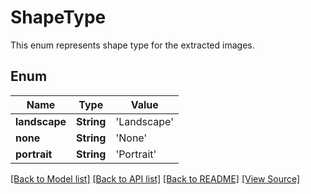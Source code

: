 # ShapeType
This enum represents shape type for the extracted images.

## Enum
Name | Type | Value
------------ | ------------- | -------------
**landscape** | **String** | 'Landscape'
**none** | **String** | 'None'
**portrait** | **String** | 'Portrait'

[[Back to Model list]](../README.md#documentation-for-models) [[Back to API list]](../README.md#documentation-for-api-endpoints) [[Back to README]](../README.md) [[View Source]](../AsposePdfCloud/Models/ShapeType.swift)

